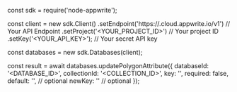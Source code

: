 const sdk = require('node-appwrite');

const client = new sdk.Client()
    .setEndpoint('https://<REGION>.cloud.appwrite.io/v1') // Your API Endpoint
    .setProject('<YOUR_PROJECT_ID>') // Your project ID
    .setKey('<YOUR_API_KEY>'); // Your secret API key

const databases = new sdk.Databases(client);

const result = await databases.updatePolygonAttribute({
    databaseId: '<DATABASE_ID>',
    collectionId: '<COLLECTION_ID>',
    key: '',
    required: false,
    default: '', // optional
    newKey: '' // optional
});
